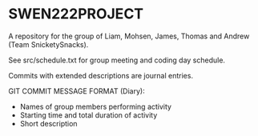 # SWEN222PROJECT
A repository for the group of Liam, Mohsen, James, Thomas and Andrew (Team SnicketySnacks).

See src/schedule.txt for group meeting and coding day schedule.

Commits with extended descriptions are journal entries.

GIT COMMIT MESSAGE FORMAT (Diary):
- Names of group members performing activity
- Starting time and total duration of activity
- Short description

